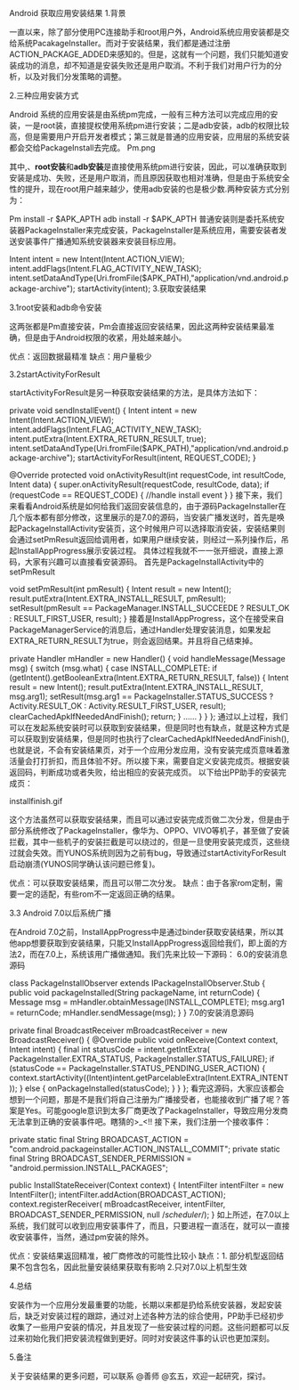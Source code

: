 Android 获取应用安装结果
1.背景

一直以来，除了部分使用PC连接助手和root用户外，Android系统应用安装都是交给系统PacakageInstaller。而对于安装结果，我们都是通过注册ACTION_PACKAGE_ADDED来感知的。但是，这就有一个问题，我们只能知道安装成功的消息，却不知道是安装失败还是用户取消。不利于我们对用户行为的分析，以及对我们分发策略的调整。

2.三种应用安装方式

Android 系统的应用安装是由系统pm完成，一般有三种方法可以完成应用的安装，一是root装，直接提权使用系统pm进行安装；二是adb安装，adb的权限比较高，但是需要用户开启开发者模式；第三就是普通的应用安装，应用层的系统安装都会交给PackageInstall去完成。
Pm.png

其中,、**root安装**和**adb安装**是直接使用系统pm进行安装，因此，可以准确获取到安装是成功、失败，还是用户取消，而且原因获取也相对准确，但是由于系统安全性的提升，现在root用户越来越少，使用adb安装的也是极少数.两种安装方式分别为：

Pm install -r $APK_APTH
adb install -r $APK_APTH
普通安装则是委托系统安装器PackageInstaller来完成安装，PackageInstaller是系统应用，需要安装者发送安装事件广播通知系统安装器来安装目标应用。

Intent intent = new Intent(Intent.ACTION_VIEW);
intent.addFlags(Intent.FLAG_ACTIVITY_NEW_TASK);
intent.setDataAndType(Uri.fromFile($APK_PATH),"application/vnd.android.package-archive");
startActivity(intent);
3.获取安装结果

3.1root安装和adb命令安装

这两张都是Pm直接安装，Pm会直接返回安装结果，因此这两种安装结果最准确，但是由于Android权限的收紧，用处越来越小。

优点：返回数据最精准
缺点：用户量极少

3.2startActivityForResult

startActivityForResult是另一种获取安装结果的方法，是具体方法如下：

private void sendInstallEvent() {
  Intent intent = new Intent(Intent.ACTION_VIEW);
  intent.addFlags(Intent.FLAG_ACTIVITY_NEW_TASK);
  intent.putExtra(Intent.EXTRA_RETURN_RESULT, true);
  intent.setDataAndType(Uri.fromFile($APK_PATH),"application/vnd.android.package-archive");
  startActivityForResult(intent, REQUEST_CODE);
}

@Override
protected void onActivityResult(int requestCode, int resultCode, Intent data) {
    super.onActivityResult(requestCode, resultCode, data);
    if (requestCode == REQUEST_CODE) {
    //handle install event
  }
}
接下来，我们来看看Android系统是如何给我们返回安装信息的，由于源码PackageInstaller在几个版本都有部分修改，这里展示的是7.0的源码，当安装广播发送时，首先是唤起PackageInstallActivity安装页，这个时候用户可以选择取消安装，安装结果则会通过setPmResult返回给调用者，如果用户继续安装，则经过一系列操作后，吊起InstallAppProgress展示安装过程。
具体过程我就不一一张开细说，直接上源码，大家有兴趣可以直接看安装源码。
首先是PackageInstallActivity中的setPmResult

void setPmResult(int pmResult) {
  Intent result = new Intent();
  result.putExtra(Intent.EXTRA_INSTALL_RESULT, pmResult);
  setResult(pmResult == PackageManager.INSTALL_SUCCEEDE
         ? RESULT_OK : RESULT_FIRST_USER, result);
}
接着是InstallAppProgress，这个在接受来自PackageManagerService的消息后，通过Handler处理安装消息，如果发起EXTRA_RETURN_RESULT为true，则会返回结果。并且将自己结束掉。

private Handler mHandler = new Handler() {
   void handleMessage(Message msg) {
       switch (msg.what) {
           case INSTALL_COMPLETE:
               if (getIntent().getBooleanExtra(Intent.EXTRA_RETURN_RESULT, false)) {
                   Intent result = new Intent();
                   result.putExtra(Intent.EXTRA_INSTALL_RESULT, msg.arg1);
                   setResult(msg.arg1 == PackageInstaller.STATUS_SUCCESS
                           ? Activity.RESULT_OK : Activity.RESULT_FIRST_USER,
                                   result);
                   clearCachedApkIfNeededAndFinish();
                   return;
               }
               ......
        }
    }
};
通过以上过程，我们可以在发起系统安装时可以获取到安装结果，但是同时也有缺点，就是这种方式是可以获取到安装结果，但是同时也执行了clearCachedApkIfNeededAndFinish(),也就是说，不会有安装结果页，对于一个应用分发应用，没有安装完成页意味着激活量会打打折扣，而且体验不好。所以接下来，需要自定义安装完成页。根据安装返回码，判断成功或者失败，给出相应的安装完成页。
以下给出PP助手的安装完成页：

installfinish.gif

这个方法虽然可以获取安装结果，而且可以通过安装完成页做二次分发，但是由于部分系统修改了PackageInstaller，像华为、OPPO、VIVO等机子，甚至做了安装拦截，其中一些机子的安装拦截是可以绕过的，但是一旦使用安装完成页，这些绕过就会失效。而YUNOS系统则因为之前有bug，导致通过startActivityForResult启动崩溃(YUNOS同学确认该问题已修复)。

优点：可以获取安装结果，而且可以带二次分发。
缺点：由于各家rom定制，需要一定的适配，有些rom不一定返回正确的结果。

3.3 Android 7.0以后系统广播

在Android 7.0之前，InstallAppProgress中是通过binder获取安装结果，所以其他app想要获取到安装结果，只能又InstallAppProgress返回给我们，即上面的方法2，而在7.0上，系统该用广播做通知。我们先来比较一下源码：
6.0的安装消息源码

class PackageInstallObserver extends IPackageInstallObserver.Stub {
    public void packageInstalled(String packageName, int returnCode) {
        Message msg = mHandler.obtainMessage(INSTALL_COMPLETE);
        msg.arg1 = returnCode;
        mHandler.sendMessage(msg);
    }
}
7.0的安装消息源码

private final BroadcastReceiver mBroadcastReceiver = new BroadcastReceiver() {
    @Override
    public void onReceive(Context context, Intent intent) {
        final int statusCode = intent.getIntExtra(
                PackageInstaller.EXTRA_STATUS, PackageInstaller.STATUS_FAILURE);
        if (statusCode == PackageInstaller.STATUS_PENDING_USER_ACTION) {
            context.startActivity((Intent)intent.getParcelableExtra(Intent.EXTRA_INTENT));
        } else {
            onPackageInstalled(statusCode);
        }
    }
};
看完这源码，大家应该都会想到一个问题，那是不是我们将自己注册为广播接受者，也能接收到广播了呢？答案是Yes。可能google意识到太多厂商更改了PackageInstaller，导致应用分发商无法拿到正确的安装事件吧。瞎猜的>_<!!
接下来，我们注册一个接收事件：

private static final String BROADCAST_ACTION = "com.android.packageinstaller.ACTION_INSTALL_COMMIT";
private static final String BROADCAST_SENDER_PERMISSION = "android.permission.INSTALL_PACKAGES";

public InstallStateReceiver(Context context) {
    IntentFilter intentFilter = new IntentFilter();
    intentFilter.addAction(BROADCAST_ACTION);
    context.registerReceiver(
        mBroadcastReceiver, intentFilter, BROADCAST_SENDER_PERMISSION, null /*scheduler*/);
}
如上所述，在7.0以上系统，我们就可以收到应用安装事件了，而且，只要进程一直活在，就可以一直接收安装事件，当然，通过pm安装的除外。

优点：安装结果返回精准，被厂商修改的可能性比较小
缺点：1. 部分机型返回结果不包含包名，因此批量安装结果获取有影响 2.只对7.0以上机型生效

4.总结

安装作为一个应用分发最重要的功能，长期以来都是扔给系统安装器，发起安装后，缺乏对安装过程的跟踪，通过对上述各种方法的综合使用，PP助手已经初步收集了一些用户安装的情况，并且发现了一些安装过程的问题。这些问题都可以反过来初始化我们把安装流程做到更好。同时对安装这件事的认识也更加深刻。

5.备注

关于安装结果的更多问题，可以联系 @善师 @玄五，欢迎一起研究，探讨。